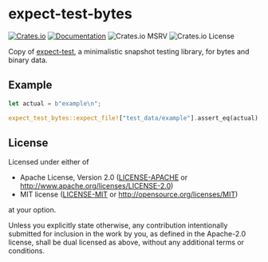 # expect-test-bytes

[![Crates.io](https://img.shields.io/crates/v/expect-test-bytes)](https://lib.rs/crates/expect-test-bytes)
[![Documentation](https://docs.rs/expect-test-bytes/badge.svg)](https://docs.rs/expect-test-bytes)
![Crates.io MSRV](https://img.shields.io/crates/msrv/expect-test-bytes)
![Crates.io License](https://img.shields.io/crates/l/expect-test-bytes)

Copy of [expect-test](https://github.com/rust-analyzer/expect-test),
a minimalistic snapshot testing library, for bytes and binary data.

## Example

```rs
let actual = b"example\n";

expect_test_bytes::expect_file!["test_data/example"].assert_eq(actual);
```

## License

Licensed under either of

 * Apache License, Version 2.0
   ([LICENSE-APACHE](LICENSE-APACHE) or <http://www.apache.org/licenses/LICENSE-2.0>)
 * MIT license
   ([LICENSE-MIT](LICENSE-MIT) or <http://opensource.org/licenses/MIT>)

at your option.

Unless you explicitly state otherwise, any contribution intentionally submitted
for inclusion in the work by you, as defined in the Apache-2.0 license, shall be
dual licensed as above, without any additional terms or conditions.
